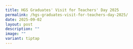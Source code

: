 ```yaml
---
title: HGS Graduates' Visit for Teachers' Day 2025
permalink: /hgs-graduates-visit-for-teachers-day-2025/
date: 2025-09-02
layout: post
description: ""
image: ""
variant: tiptap
---
```

